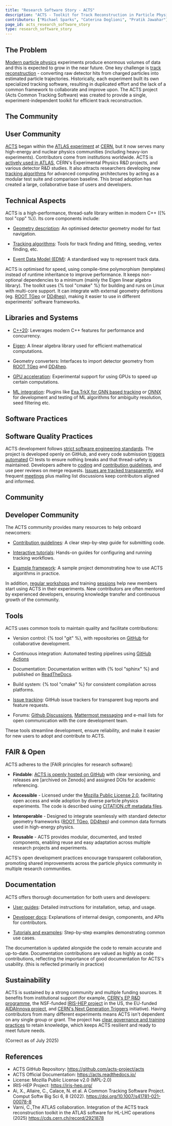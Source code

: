 ```yaml
---
title: "Research Software Story - ACTS"
description: "ACTS - Toolkit for Track Reconstruction in Particle Physics Experiments"
contributors: ["Michael Sparks", "Caterina Doglioni", "Pratik Jawahar"]
page_id: acts_research_software_story
type: research_software_story
---
```


## The Problem

[Modern particle physics][MODERN_PARTICLE_PHYS] experiments produce enormous volumes of data and
this is expected to grow in the near future.  One key challenge is
[track reconstruction][TRACK_RECONSTRUCTION] - converting raw detector hits from charged particles into
estimated particle trajectories.  Historically, each experiment built its
own specialized tracking software, resulting in duplicated effort and the
lack of a common framework to collaborate and improve upon.  The ACTS
project (Acts Common Tracking Software) was created to provide a single,
experiment-independent toolkit for efficient track reconstruction.

## The Community
## User Community

[ACTS][ACTS] began within the [ATLAS experiment][ATLAS] at [CERN][CERN], but it now serves many
high-energy and nuclear physics communities (including heavy-ion
experiments).  Contributors come from institutions worldwide.  ACTS is
[actively used in ATLAS][ACTS_SPRINGER], CERN's Experimental Physics R&D projects, and
various detector R&D studies.  It also attracts researchers developing new
[tracking algorithms][ACTS_TRACKING] for advanced computing architectures by acting as a
modular test suite and comparison baseline.  This broad adoption has created
a large, collaborative base of users and developers.

## Technical Aspects

ACTS is a high-performance, thread-safe library written in modern C++ ({% tool "cpp" %}).  Its
core components include:

- [Geometry description][ACTS_GEOMETRY]: An optimised detector geometry model for fast
  navigation.

- [Tracking algorithms][ACTS_TRACKING]: Tools for track finding and fitting, seeding, vertex
  finding, etc.

- [Event Data Model (EDM)][ACTS_EDM]: A standardised way to represent track data.

ACTS is optimised for speed, using compile-time polymorphism (templates)
instead of runtime inheritance to improve performance.  It keeps
non-optional dependencies to a minimum (mainly the Eigen linear algebra
library).  The toolkit uses {% tool "cmake" %} for building and runs on Linux with
multi-core support.  It can integrate with external geometry definitions
(eg.  [ROOT TGeo][ACTS_ROOT] or [DD4hep][ACTS_DD4HEP]), making it easier to use in different
experiments' software frameworks.

## Libraries and Systems

- [C++20][CPP_20]: Leverages modern C++ features for performance and concurrency.

- [Eigen][EIGEN]: A linear algebra library used for efficient mathematical
  computations.

- Geometry converters: Interfaces to import detector geometry from [ROOT TGeo][ACTS_ROOT]
  and [DD4hep][ACTS_DD4HEP].

- [GPU acceleration][ACTS_GPU]: Experimental support for using GPUs to speed up certain
  computations.

- [ML integration][ACTS_ML]: Plugins like [Exa.TrkX for GNN based tracking][ACTS_EXA_TRKX] or [ONNX][ONNX_ML] for
  development and testing of ML algorithms for ambiguity resolution, seed
  filtering etc.

## Software Practices
## Software Quality Practices

ACTS development follows [strict software engineering standards][ACTS_CODING_GUIDELINES].  The project
is developed openly on GitHub, and every code submission [triggers automated][ACTS_ACTIONS]
CI tests to ensure nothing breaks and that thread-safety is maintained. 
Developers adhere to [coding][ACTS_CODING_GUIDELINES] and [contribution guidelines][ACTS_CONTRIBUTION_GUIDELINES], and use peer
reviews on merge requests.  [Issues are tracked transparently][ACTS_BUG_TRACKING], and frequent
[meetings][ACTS_MEETINGS] plus mailing list discussions keep contributors aligned and
informed.

## Community
## Developer Community

The ACTS community provides many resources to help onboard newcomers:

- [Contribution guidelines][ACTS_CONTRIBUTION_GUIDELINES]: A clear step-by-step guide for submitting code.

- [Interactive tutorials][INTERACTIVE_TUTORIALS]: Hands-on guides for configuring and running
  tracking workflows.

- [Example framework][ACTS_EXAMPLES]: A sample project demonstrating how to use ACTS
  algorithms in practice.

In addition, [regular workshops][ACTS_WORKSHOP_24] and training [sessions][ACTS_SESSIONS] help new members start
using ACTS in their experiments.  New contributors are often mentored by
experienced developers, ensuring knowledge transfer and continuous growth of
the community.

## Tools

ACTS uses common tools to maintain quality and facilitate contributions:

- Version control: {% tool "git" %}, with repositories on [GitHub][ACTS_GITHUB] for collaborative
  development.

- Continuous integration: Automated testing pipelines using [GitHub Actions][ACTS_ACTIONS]

- Documentation: Documentation written with {% tool "sphinx" %} and published on
  [ReadTheDocs][ACTS_READTHEDOCS].

- Build system: {% tool "cmake" %} for consistent compilation across platforms.

- [Issue tracking][ACTS_BUG_TRACKING]: GitHub issue trackers for transparent bug reports and
  feature requests.


- Forums: [Github Discussions][ACTS_DISCUSSIONS], [Mattermost messaging][MATTERMOST] and e-mail lists for open
  communication with the core development team.


These tools streamline development, ensure reliability, and make it easier
for new users to adopt and contribute to ACTS.

## FAIR & Open

ACTS adheres to the [FAIR principles for research software]:

* **Findable**: [ACTS is openly hosted on GitHub][ACTS_GITHUB] with clear versioning,
  and releases are [archived on Zenodo] and assigned DOIs for academic
  referencing.

* **Accessible** - Licensed under the [Mozilla Public License 2.0][MOZILLA_20_LICENSE], facilitating
  open access and wide adoption by diverse particle physics experiments.
  The code is described using [CITATION.cff metadata files][CFF_FILES].

* **Interoperable** - Designed to integrate seamlessly with standard detector
  geometry frameworks ([ROOT TGeo][ACTS_ROOT], [DD4hep][ACTS_DD4HEP]) and common data formats used
  in high-energy physics.

* **Reusable** - ACTS provides modular, documented, and tested components,
  enabling reuse and easy adaptation across multiple research projects
  and experiments.

ACTS's open development practices encourage transparent collaboration,
promoting shared improvements across the particle physics community
in multiple research communities.

## Documentation

ACTS offers thorough documentation for both users and developers:

- [User guides][ACTS_GETTING_STARTED]: Detailed instructions for installation, setup, and usage.

- [Developer docs][ACTS_INTERNALS]: Explanations of internal design, components, and APIs for
  contributors.

- [Tutorials and examples][ACTS_EXAMPLES]: Step-by-step examples demonstrating common use
  cases. 

The documentation is updated alongside the code to remain accurate and
up-to-date.  Documentation contributions are valued as highly as code
contributions, reflecting the importance of good documentation for ACTS's
usability. (this is reflected primarily in practice)

## Sustainability

ACTS is sustained by a strong community and multiple funding sources.  It
benefits from institutional support (for example, [CERN's EP R&D programme][CERN_EP_RD],
the NSF-funded [IRIS-HEP project][IRIS_HEP] in the US, the EU-funded [AIDAInnova project][AIDA_INNOVA],
and [CERN's Next Generation Triggers][NEXTGEN_TRIGGERS] initiative).  Having contributors from
many different experiments means ACTS isn't dependent on any single group or
grant.  The project has [clear governance and training practices][ACTS_GOVERNANCE] to retain
knowledge, which keeps ACTS resilient and ready to meet future needs.

(Correct as of July 2025)

## References

- ACTS GitHub Repository: <https://github.com/acts-project/acts>
- ACTS Official Documentation: <https://acts.readthedocs.io/>
- License: Mozilla Public License v2.0 (MPL-2.0)
- IRIS-HEP Project: <https://iris-hep.org/>
- Ai, X., Allaire, C., Calace, N.  et al.  A Common Tracking Software
  Project.  Comput Softw Big Sci 6, 8 (2022). 
  <https://doi.org/10.1007/s41781-021-00078-8>
- Varni, C.,The ATLAS collaboration.  Integration of the ACTS track
  reconstruction toolkit in the ATLAS software for HL-LHC operations (2025)
  <https://cds.cern.ch/record/2921878>

<!-- External References embedded as links -->

[MODERN_PARTICLE_PHYS]: https://indico.cern.ch/event/447008/contributions/1953687/attachments/1184942/1717323/ParticlePhysicsFOR_TEACHERS.pdf
[TRACK_RECONSTRUCTION]: https://indico.cern.ch/event/666278/contributions/2830627/attachments/1579364/2495228/2018-01-04-Salzburger-Spatind-Conference.pdf
[ACTS]: https://acts.readthedocs.io/en/latest/acts_project.html
[ATLAS]: https://atlas.cern/
[CERN]: https://home.cern/about
[ACTS_TRACKING]: https://zenodo.org/records/15005414
[ACTS_SPRINGER]: https://link.springer.com/article/10.1007/s41781-021-00078-8
[ACTS_GEOMETRY]: https://acts.readthedocs.io/en/stable/core/geometry/index.html
[ACTS_TRACKING]: https://acts.readthedocs.io/en/stable/tracking.html
[ACTS_EDM]: https://cds.cern.ch/record/2919575
[ACTS_ROOT]: https://acts.readthedocs.io/en/stable/plugins/root.html
[ACTS_DD4HEP]: https://acts.readthedocs.io/en/stable/plugins/dd4hep.html
[CPP_20]: https://en.cppreference.com/w/cpp/20.html
[EIGEN]: https://eigen.tuxfamily.org/
[ACTS_GPU]: https://hepsoftwarefoundation.org/gsoc/2022/proposal_ACTS_GPU_pipeline_optimization.html
[ACTS_ML]: https://acts.readthedocs.io/en/latest/plugins/MLAlgorithms.html
[ACTS_EXA_TRKX]: https://acts.readthedocs.io/en/stable/plugins/exatrkx.html
[ONNX_ML]: https://onnx.ai/
[ACTS_CODING_GUIDELINES]: https://acts.readthedocs.io/en/stable/codeguide.html
[ACTS_CONTRIBUTION_GUIDELINES]: https://acts.readthedocs.io/en/latest/contribution/guide.html
[ACTS_BUG_TRACKING]: https://github.com/acts-project/acts/issues
[ACTS_MEETINGS]: https://indico.cern.ch/category/7968/
[INTERACTIVE_TUTORIALS]: https://atlassoftwaredocs.web.cern.ch/internal-links/tracking-tutorial/
[ACTS_EXAMPLES]: https://github.com/acts-project/acts/tree/main/Examples
[ACTS_WORKSHOP_24]: https://indico.cern.ch/event/1397634/
[ACTS_SESSIONS]: https://indico.cern.ch/category/7968/
[ACTS_GITHUB]: https://github.com/acts-project/acts
[ACTS_ACTIONS]: https://github.com/acts-project/acts/blob/main/.github/actions/dependencies/action.yml
[ACTS_READTHEDOCS]: https://acts.readthedocs.io/
[ACTS_BUG_TRACKING]: https://github.com/acts-project/acts/issues
[ACTS_DISCUSSIONS]: https://github.com/acts-project/acts/discussions
[MATTERMOST]: https://mattermost.com/
[ACTS_ZENODO]: https://zenodo.org/records/7733496
[MOZILLA_20_LICENSE]: https://opensource.org/license/mpl-2-0
[CFF_FILES]: https://citation-file-format.github.io/
[NATURE_FAIR4RS]: https://www.nature.com/articles/s41597-022-01710-x
[ACTS_GETTING_STARTED]: https://acts.readthedocs.io/en/latest/getting_started.html
[ACTS_INTERNALS]: https://indico.cern.ch/event/849307/contributions/3569086/attachments/1935012/3206368/Concepts__design_and_Implementation_of_the_A_Common_Tracking_Software__Acts__project.pdf
[ACTS_CONTRIBUTING]: https://github.com/acts-project/acts/blob/main/CONTRIBUTING.rst
[ACTS_EXAMPLES]: https://github.com/acts-project/acts/tree/main/Examples
[CERN_EP_RD]: https://ep-dep.web.cern.ch/node/7537
[IRIS_HEP]: https://iris-hep.org/
[AIDA_INNOVA]: https://aidainnova.web.cern.ch/
[NEXTGEN_TRIGGERS]: https://nextgentriggers.web.cern.ch/
[ACTS_GOVERNANCE]: https://indico.cern.ch/event/1295479/contributions/5623605/
